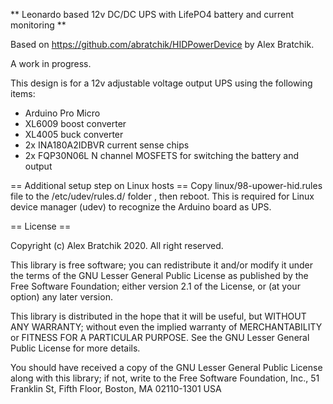 ** Leonardo based 12v DC/DC UPS with LifePO4 battery and current monitoring **

Based on https://github.com/abratchik/HIDPowerDevice by Alex Bratchik.

A work in progress.

This design is for a 12v adjustable voltage output UPS using the following items:

* Arduino Pro Micro
* XL6009 boost converter
* XL4005 buck converter
* 2x INA180A2IDBVR current sense chips
* 2x FQP30N06L N channel MOSFETS for switching the battery and output

== Additional setup step on Linux hosts ==
Copy linux/98-upower-hid.rules file to the /etc/udev/rules.d/ folder , then reboot. This is required for
Linux device manager (udev) to recognize the Arduino board as UPS. 

== License ==

Copyright (c) Alex Bratchik 2020. All right reserved.

This library is free software; you can redistribute it and/or
modify it under the terms of the GNU Lesser General Public
License as published by the Free Software Foundation; either
version 2.1 of the License, or (at your option) any later version.

This library is distributed in the hope that it will be useful,
but WITHOUT ANY WARRANTY; without even the implied warranty of
MERCHANTABILITY or FITNESS FOR A PARTICULAR PURPOSE. See the GNU
Lesser General Public License for more details.

You should have received a copy of the GNU Lesser General Public
License along with this library; if not, write to the Free Software
Foundation, Inc., 51 Franklin St, Fifth Floor, Boston, MA 02110-1301 USA

